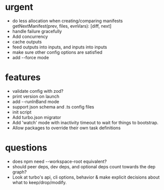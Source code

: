 # urgent

- do less allocation when creating/comparing manifests getNextManifest(prev, files, evnVars): [diff, next]
- handle failure gracefully
- Add concurrency
- cache outputs
- feed outputs into inputs, and inputs into inputs
- make sure other config options are satisfied
- add --force mode

# features

- validate config with zod?
- print version on launch
- add --runInBand mode
- support json schema and .ts config files
- init script
- Add turbo.json migrator
- Add 'watch' mode with inactivity timeout to wait for things to bootstrap.
- Allow packages to override their own task definitions

# questions

- does npm need --workspace-root equivalent?
- should peer deps, dev deps, and optional deps count towards the dep graph?
- Look at turbo's api, cli options, behavior & make explicit decisions about what to keep/drop/modify.
